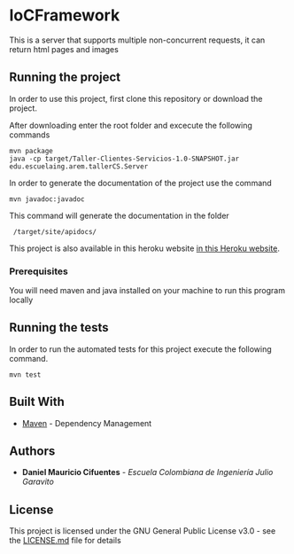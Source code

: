 # IoCFramework

This is a server that supports multiple non-concurrent requests, it can return html pages and images

## Running the project

 In order to use this project, first clone this repository or download the project.

After downloading enter the root folder and excecute the following commands

```
mvn package
java -cp target/Taller-Clientes-Servicios-1.0-SNAPSHOT.jar edu.escuelaing.arem.tallerCS.Server
```
In order to generate the documentation of the project use the command 

```
mvn javadoc:javadoc
```
This command will generate the documentation in the folder 
```
 /target/site/apidocs/
 ```
 
 This project is also available in this heroku website [in this Heroku website](https://dcifuentes-iocframework.herokuapp.com/).
### Prerequisites

You will need maven and java installed on your machine to run this program locally

## Running the tests

In order to run the automated tests for this project execute the following command.

```
mvn test
```

## Built With

* [Maven](https://maven.apache.org/) - Dependency Management

## Authors

* **Daniel Mauricio Cifuentes** - *Escuela Colombiana de Ingeniería Julio Garavito* 

## License

This project is licensed under the GNU General Public License v3.0 - see the [LICENSE.md](LICENSE.md) file for details

